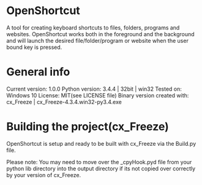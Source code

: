 # OpenShortcut
A tool for creating keyboard shortcuts to files, folders, programs and websites.
OpenShortcut works both in the foreground and the background and will launch the
desired file/folder/program or website when the user bound key is pressed.

# General info
Current version: 1.0.0
Python version: 3.4.4 | 32bit | win32
Tested on: Windows 10
License: MIT(see LICENSE file)
Binary version created with: cx_Freeze | cx_Freeze-4.3.4.win32-py3.4.exe

# Building the project(cx_Freeze)
OpenShortcut is setup and ready to be built with cx_Freeze via the Build.py file.

Please note: You may need to move over the _cpyHook.pyd file from your python lib
directory into the output directory if its not copied over correctly by your
version of cx_Freeze.
